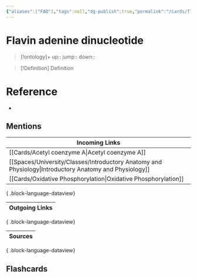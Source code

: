```yaml
---
{"aliases":["FAD"],"tags":null,"dg-publish":true,"permalink":"/cards/flavin-adenine-dinucleotide/","dgPassFrontmatter":true}
---
```


# Flavin adenine dinucleotide

> [!ontology]+
> up:: 
> jump:: 
> down:: 

> [!Definition] Definition

# Reference

- 

## Mentions

| Incoming Links                                                                                            |
| --------------------------------------------------------------------------------------------------------- |
| [[Cards/Acetyl coenzyme A\|Acetyl coenzyme A]]                                                         |
| [[Spaces/University/Classes/Introductory Anatomy and Physiology\|Introductory Anatomy and Physiology]] |
| [[Cards/Oxidative Phosphorylation\|Oxidative Phosphorylation]]                                         |

{ .block-language-dataview}

| Outgoing Links |
| -------------- |

{ .block-language-dataview}

| Sources |
| ------- |

{ .block-language-dataview}

## Flashcards